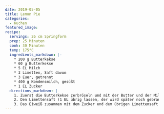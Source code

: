 ```yaml
---
date: 2019-05-05
title: Lemon Pie
categories:
  - Kuchen
featured_image:
recipe:
  servings: 26 cm Springform
  prep: 25 Minuten
  cook: 30 Minuten
  temp: 175°C
  ingredients_markdown: |-
    * 200 g Butterkekse
    * 60 g Butterkekse
    * 5 EL Milch
    * 3 Limetten, Saft davon
    * 3 Euer, getrennt
    * 400 g Kondensmilch, gesüßt
    * 1 EL Zucker
  directions_markdown: |-
    1. Zuerst die Butterkekse zerbröseln und mit der Butter und der Milch zu einem Teig verkneten. In eine Springform drücken und bei 175°C (Umluft) 15 Minuten backen.
    2. Den Limettensaft (1 EL übrig lassen, der wird später noch gebraucht), 3 Eigelb und die gesüßte Kondensmilch cremig aufschlagen und auf den gebackenen Kuchenteig geben.
    3. Das Eiweiß zusammen mit dem Zucker und dem übrigen Limettensaft steif schlagen und auf dem Kuchen verteilen. Mit einem Löffel kleine Spitzchen ziehen! Bei 150 Grad (Umluft) 15 Minuten backen, dann den Ofen ausschalten und noch 5 Minuten im Backofen lassen.
---
```

